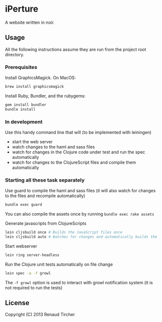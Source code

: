 # iPerture

A website written in noir.

## Usage

All the following instructions assume they are run from the project root directory.

### Prerequisites 
Install GraphicsMagick. On MacOS:

```bash
brew install graphicsmagick  
```

Install Ruby, Bundler, and the rubygems:

```bash
gem install bundler
bundle install
```

### In development

Use this handy command line that will (to be implemented with leiningen)

- start the web server
- watch changes to the haml and sass files
- watch for changes in the Clojure code under test and run the spec automatically
- watch for changes to the ClojureScript files and compile them automatically

### Starting all these task separately

Use guard to compile the haml and sass files (it will also watch for changes to the files and recompile automatically)

```bash
bundle exec guard
```

You can also compile the assets once by running `bundle exec rake assets`

Generate javascripts from ClojureScripts

```bash
lein cljsbuild once # Builds the JavaScript files once
lein cljsbuild auto # Watches for changes and automatically builds the JavaScript files
```

Start webserver

```bash
lein ring server-headless
```

Run the Clojure unit tests automatically on file change

```bash
lein spec -a -f growl
```

The `-f growl` option is used to interact with growl notification system (it is not required to run the tests)


## License

Copyright (C) 2013 Renaud Tircher
